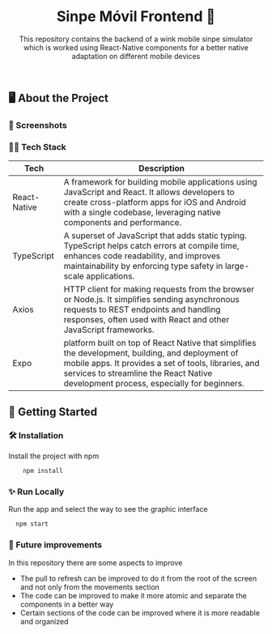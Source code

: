 <div align="center">


  <h1>Sinpe Móvil Frontend 📱</h1>
  
  <p>
    This repository contains the backend of a wink mobile sinpe simulator which is worked using React-Native components for a better native adaptation on different mobile devices
  </p>
     
</div>

<br />
  
<!-- About the Project -->
## 🖥 About the Project


<!-- Screenshots -->
### 📸 Screenshots

<div align="center"> 
  

</div>


<!-- TechStack -->
### 🧑‍💻 Tech Stack

| Tech             | Description                                                                |
| ----------------- | ------------------------------------------------------------------ |
| React-Native | A framework for building mobile applications using JavaScript and React. It allows developers to create cross-platform apps for iOS and Android with a single codebase, leveraging native components and performance. |
| TypeScript | A superset of JavaScript that adds static typing. TypeScript helps catch errors at compile time, enhances code readability, and improves maintainability by enforcing type safety in large-scale applications. |
| Axios | HTTP client for making requests from the browser or Node.js. It simplifies sending asynchronous requests to REST endpoints and handling responses, often used with React and other JavaScript frameworks.|
| Expo | platform built on top of React Native that simplifies the development, building, and deployment of mobile apps. It provides a set of tools, libraries, and services to streamline the React Native development process, especially for beginners. |

<!-- Getting Started -->
## 	🧰 Getting Started

<!-- Installation -->
### 🛠️ Installation

Install the project with npm

```bash
    npm install
```
   
### ✨ Run Locally

Run the app and select the way to see the graphic interface

```bash
  npm start
```

### 🚀 Future improvements

In this repository there are some aspects to improve
- The pull to refresh can be improved to do it from the root of the screen and not only from the movements section
- The code can be improved to make it more atomic and separate the components in a better way
- Certain sections of the code can be improved where it is more readable and organized


